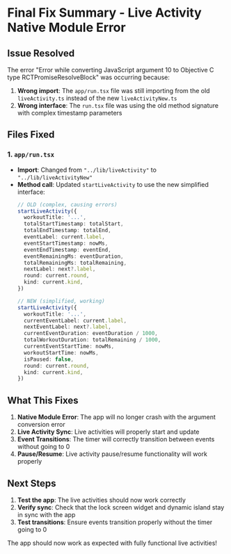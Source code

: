 # Final Fix Summary - Live Activity Native Module Error

## Issue Resolved
The error "Error while converting JavaScript argument 10 to Objective C type RCTPromiseResolveBlock" was occurring because:

1. **Wrong import**: The `app/run.tsx` file was still importing from the old `liveActivity.ts` instead of the new `liveActivityNew.ts`
2. **Wrong interface**: The `run.tsx` file was using the old method signature with complex timestamp parameters

## Files Fixed

### 1. `app/run.tsx`
- **Import**: Changed from `"../lib/liveActivity"` to `"../lib/liveActivityNew"`
- **Method call**: Updated `startLiveActivity` to use the new simplified interface:
  ```typescript
  // OLD (complex, causing errors)
  startLiveActivity({
    workoutTitle: '...',
    totalStartTimestamp: totalStart,
    totalEndTimestamp: totalEnd,
    eventLabel: current.label,
    eventStartTimestamp: nowMs,
    eventEndTimestamp: eventEnd,
    eventRemainingMs: eventDuration,
    totalRemainingMs: totalRemaining,
    nextLabel: next?.label,
    round: current.round,
    kind: current.kind,
  })

  // NEW (simplified, working)
  startLiveActivity({
    workoutTitle: '...',
    currentEventLabel: current.label,
    nextEventLabel: next?.label,
    currentEventDuration: eventDuration / 1000,
    totalWorkoutDuration: totalRemaining / 1000,
    currentEventStartTime: nowMs,
    workoutStartTime: nowMs,
    isPaused: false,
    round: current.round,
    kind: current.kind,
  })
  ```

## What This Fixes

1. **Native Module Error**: The app will no longer crash with the argument conversion error
2. **Live Activity Sync**: Live activities will properly start and update
3. **Event Transitions**: The timer will correctly transition between events without going to 0
4. **Pause/Resume**: Live activity pause/resume functionality will work properly

## Next Steps

1. **Test the app**: The live activities should now work correctly
2. **Verify sync**: Check that the lock screen widget and dynamic island stay in sync with the app
3. **Test transitions**: Ensure events transition properly without the timer going to 0

The app should now work as expected with fully functional live activities!
